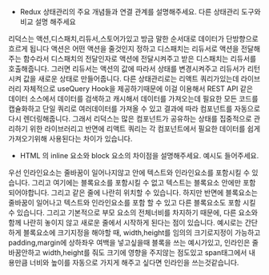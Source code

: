- Redux 상태관리의 주요 개념들과 연결 관계를 설명해주세요. 다른 상태관리 도구와 비교 설명 해주세요

리덕스는 액션,디스패치,리듀서,스토어가있고 방금 말한 순서대로 데이터가 단방향으로 흐르게 됩니다
액션은 어떤 액션을 줄것인지 정하고 디스패치는 리듀서로 액션을 전달해주는 함수라서 디스패치의 전달인자로 액션에 전달시켜주고 받은 디스패치는 리듀서를 호출해줍니다. 그러면 리듀서는 액션의 값에 따라서 상태를 변경시켜주고 리듀서가 리턴시켜 값을 새로운 상태로 만들어줍니다. 다른 상태관리로는 리액트 쿼리가있는데 라이브러리 자체적으로 useQuery Hook을 제공하기때문에 이걸 이용해서 REST API 같은 데이터 소스에서 데이터를 검색하고 캐시해서 데이터를 가져오는데 필요한 모든 코드를 캡슐화하고 단일 쿼리로 여러데이터를 가져올 수 있고 결과에 따라 컴포넌트를 자동으로 다시 렌더링해줍니다. 그래서 리덕스는 많은 컴포넌트가 공유하는 상태를 집중적으로 관리하기 위한 라이브러리고 반면에 리액트 쿼리는 각 컴포넌트에서 필요한 데이터를 쉽게 가져오기위해 사용된다는 차이가 있습니다.

- HTML 의 inline 요소와 block 요소의 차이점을 설명해주세요. 예시도 들어주세요.

우선 인라인요소는 줄바꿈이 일어나지않고 안에 텍스트와 인라인요소를 포함시킬 수 있습니다. 그리고 여기에는 블록요소를 포함시킬 수 없고 텍스트는 블록요소 안에만 포함되어야합니다. 그리고 같은 줄에 나란히 위치할 수 있습니다. 하지만 반면에 블록요소는 줄바꿈이 일어나고 텍스트와 인라인요소를 포함 할 수 있고 다른 블록요소도 포함 시킬 수 있습니다. 그리고 기본적으로 부모 요소의 전체너비를 차지하기 때문에, 다른 요소와 함께 나란히 놓이지 않고 새로운 줄에서 시작하게 된다는 점이 있습니다. 예시로는 간단하게 블록요소에 크기지정을 해야할 때, width,height를 임의의 크기로지정이 가능하고 padding,margin에 상하좌우 여백을 넣고싶을때 블록을 쓰는 예시가있고, 인라인은 줄바꿈안하고 width,height를 줘도 크기에 영향을 주지않는 점도있고 span태그에서 내용만큼 너비와 높이를 자동으로 가지게 해주고 싶다면 인라인을 쓰는것같습니다.
